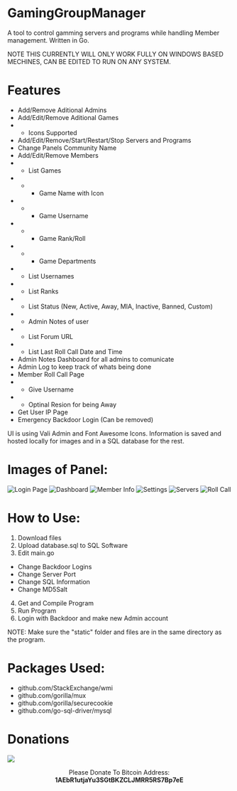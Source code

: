 # GamingGroupManager
A tool to control gamming servers and programs while handling Member management. Written in Go. 

NOTE THIS CURRENTLY WILL ONLY WORK FULLY ON WINDOWS BASED MECHINES, CAN BE EDITED TO RUN ON ANY SYSTEM.

# Features

* Add/Remove Aditional Admins
* Add/Edit/Remove Aditional Games
* *  Icons Supported
* Add/Edit/Remove/Start/Restart/Stop Servers and Programs
* Change Panels Community Name
* Add/Edit/Remove Members
* * List Games
* * * Game Name with Icon
* * * Game Username
* * * Game Rank/Roll
* * * Game Departments
* * List Usernames
* * List Ranks
* * List Status (New, Active, Away, MIA, Inactive, Banned, Custom)
* * Admin Notes of user
* * List Forum URL
* * List Last Roll Call Date and Time
* Admin Notes Dashboard for all admins to comunicate
* Admin Log to keep track of whats being done
* Member Roll Call Page
* * Give Username
* * Optinal Resion for being Away
* Get User IP Page
* Emergency Backdoor Login (Can be removed)


UI is using Vali Admin and Font Awesome Icons.
Information is saved and hosted locally for images and in a SQL database for the rest.

# Images of Panel:

![Login Page](https://i.imgur.com/i0RNF9f.png)
![Dashboard](https://i.imgur.com/k9o5qfG.png)
![Member Info](https://i.imgur.com/iWxLyc9.png)
![Settings](https://i.imgur.com/3EH6mFk.png)
![Servers](https://i.imgur.com/mnp8hGc.png)
![Roll Call](https://i.imgur.com/6awkKjd.png)


# How to Use:

1. Download files
2. Upload database.sql to SQL Software
3. Edit main.go 
* Change Backdoor Logins
* Change Server Port
* Change SQL Information
* Change MD5Salt
4. Get and Compile Program
5. Run Program
6. Login with Backdoor and make new Admin account

NOTE: Make sure the "static" folder and files are in the same directory as the program.


# Packages Used:
* github.com/StackExchange/wmi
* github.com/gorilla/mux
*	github.com/gorilla/securecookie
* github.com/go-sql-driver/mysql

# Donations
<img src="https://blockchain.info/Resources/buttons/donate_64.png"/>
<p align="center">Please Donate To Bitcoin Address: <b>1AEbR1utjaYu3SGtBKZCLJMRR5RS7Bp7eE</b></p>
